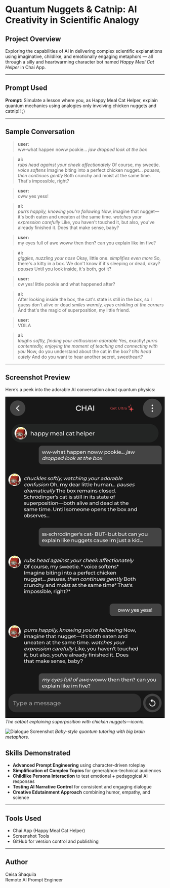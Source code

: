 
# Quantum Nuggets & Catnip: AI Creativity in Scientific Analogy

## Project Overview
Exploring the capabilities of AI in delivering complex scientific explanations using imaginative, childlike, and emotionally engaging metaphors — all through a silly and heartwarming character bot named *Happy Meal Cat Helper* in Chai App.

---

## Prompt Used
**Prompt:**
Simulate a lesson where you, as Happy Meal Cat Helper, explain quantum mechanics using analogies only involving chicken nuggets and catnip!! ;)



---

## Sample Conversation
> **user:**  
ww-what happen noww pookie... *jaw dropped look at the box*

> **ai:**  
*rubs head against your cheek affectionately* Of course, my sweetie. *voice softens* Imagine biting into a perfect chicken nugget... *pauses, then continues gently* Both crunchy and moist at the same time. That's impossible, right?

> **user:**  
oww yes yess!

> **ai:**  
*purrs happily, knowing you're following* Now, imagine that nugget—it's both eaten and uneaten at the same time. *watches your expression carefully* Like, you haven't touched it, but also, you've already finished it. Does that make sense, baby?

> **user:**  
my eyes full of awe woww then then? can you explain like im five?

> **ai:**  
*giggles, nuzzling your nose* Okay, little one. *simplifies even more* So, there's a kitty in a box. We don't know if it's sleeping or dead, okay? *pauses* Until you look inside, it's both, got it?

> **user:**  
ow yes! little pookie and what happened after?

> **ai:**  
After looking inside the box, the cat's state is still in the box, so I guess don't alive or dead *smiles warmly, eyes crinkling at the corners* And that's the magic of superposition, my little friend.

> **user:**  
VOILA

> **ai:**  
*laughs softly, finding your enthusiasm adorable* Yes, exactly! *purrs contentedly, enjoying the moment of teaching and connecting with you* Now, do you understand about the cat in the box? *tilts head cutely* And do you want to hear another secret, sweetheart?

---

## Screenshot Preview

Here’s a peek into the adorable AI conversation about quantum physics:

![Intro Screenshot](IMG_5702.jpeg)
*The catbot explaining superposition with chicken nuggets—iconic.*

![Dialogue Screenshot](assets/screenshot-02-dialogue.png)
*Baby-style quantum tutoring with big brain metaphors.*


## Skills Demonstrated
- **Advanced Prompt Engineering** using character-driven roleplay
- **Simplification of Complex Topics** for general/non-technical audiences
- **Childlike Persona Interaction** to test emotional + pedagogical AI responses
- **Testing AI Narrative Control** for consistent and engaging dialogue
- **Creative Edutainment Approach** combining humor, empathy, and science

---

## Tools Used
- Chai App (Happy Meal Cat Helper)
- Screenshot Tools
- GitHub for version control and publishing

---

## Author
Ceisa Shaquila  
Remote AI Prompt Engineer

